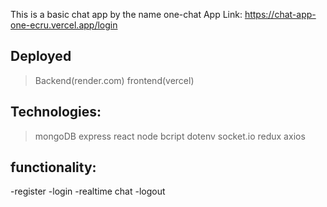 This is a basic chat app by the name one-chat 
App Link: https://chat-app-one-ecru.vercel.app/login

Deployed
---------
 > Backend(render.com)
 > frontend(vercel)

Technologies:
-------------
  > mongoDB
  > express
  > react
  > node
  > bcript
  > dotenv
  > socket.io
  > redux
  > axios

functionality:
---------------
-register
-login
-realtime chat
-logout

